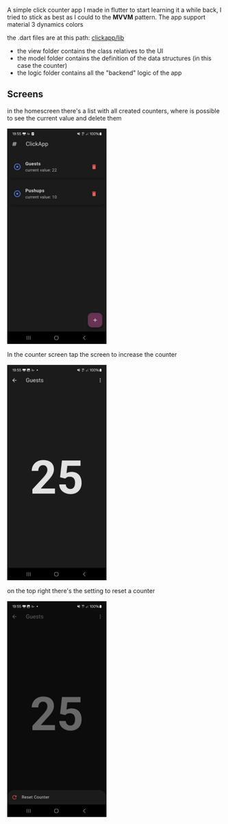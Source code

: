 A simple click counter app I made in flutter to start learning it a while back, I tried to stick as best as I could to the **MVVM** pattern.
The app support material 3 dynamics colors


the .dart files are at this path: [clickapp/lib](clickapp/lib)

- the view folder contains the class relatives to the UI
- the model folder contains the definition of the data structures (in this case the counter)
- the logic folder contains all the "backend" logic of the app

## Screens

in the homescreen there's a list with all created counters, where is possible to see the current value and delete them

<img src="screen/home.jpg" width="232" align="center"   vspace="2"> 


In the counter screen tap the screen to increase the counter 

<img src="screen/counter.jpg" width="232" align="center"   vspace="2"> 

on the top right there's the setting to reset a counter

<img src="screen/counter_reset.jpg" width="232" align="center"   vspace="2"> 
